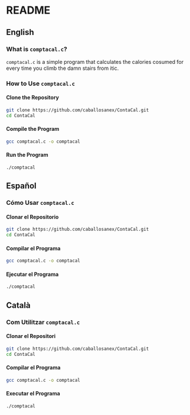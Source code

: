 # README

## English

### What is `comptacal.c`?

`comptacal.c` is a simple program that calculates the calories cosumed for every time you climb the damn stairs from itic.


### How to Use `comptacal.c`

#### Clone the Repository
```sh
git clone https://github.com/caballosanex/ContaCal.git
cd ContaCal
```

#### Compile the Program
```sh
gcc comptacal.c -o comptacal
```

#### Run the Program
```sh
./comptacal
```

## Español

### Cómo Usar `comptacal.c`

#### Clonar el Repositorio
```sh
git clone https://github.com/caballosanex/ContaCal.git
cd ContaCal
```

#### Compilar el Programa
```sh
gcc comptacal.c -o comptacal
```

#### Ejecutar el Programa
```sh
./comptacal
```

## Català

### Com Utilitzar `comptacal.c`

#### Clonar el Repositori
```sh
git clone https://github.com/caballosanex/ContaCal.git
cd ContaCal
```

#### Compilar el Programa
```sh
gcc comptacal.c -o comptacal
```

#### Executar el Programa
```sh
./comptacal
```